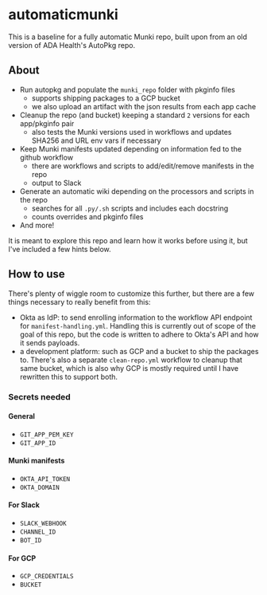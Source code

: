 # automaticmunki

This is a baseline for a fully automatic Munki repo, built upon from an old version of ADA Health's AutoPkg repo. <br>

## About


- Run autopkg and populate the `munki_repo` folder with pkginfo files
  - supports shipping packages to a GCP bucket
  - we also upload an artifact with the json results from each app cache
- Cleanup the repo (and bucket) keeping a standard `2` versions for each app/pkginfo pair
  - also tests the Munki versions used in workflows and updates SHA256 and URL env vars if necessary 
- Keep Munki manifests updated depending on information fed to the github workflow
  - there are workflows and scripts to add/edit/remove manifests in the repo
  - output to Slack
- Generate an automatic wiki depending on the processors and scripts in the repo
  - searches for all `.py/.sh` scripts and includes each docstring
  - counts overrides and pkginfo files
- And more!

It is meant to explore this repo and learn how it works before using it, but I've included a few hints below.

## How to use

There's plenty of wiggle room to customize this further, but there are a few things necessary to really benefit from this:
- Okta as IdP: to send enrolling information to the workflow API endpoint for `manifest-handling.yml`. Handling this is currently out of scope of the goal of this repo, but the code is written to adhere to Okta's API and how it sends payloads.
- a development platform: such as GCP and a bucket to ship the packages to. There's also a separate `clean-repo.yml` workflow to cleanup that same bucket, which is also why GCP is mostly required until I have rewritten this to support both.

### Secrets needed

#### General
- `GIT_APP_PEM_KEY`
- `GIT_APP_ID`

#### Munki manifests
- `OKTA_API_TOKEN`
- `OKTA_DOMAIN`
  
#### For Slack
- `SLACK_WEBHOOK`
- `CHANNEL_ID`
- `BOT_ID`

#### For GCP
- `GCP_CREDENTIALS`
- `BUCKET`
